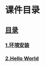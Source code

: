 # 课件目录

## [目录](https://github.com/jhq0113/yafr/blob/master/docs/index.md)
### [1.环境安装](https://github.com/jhq0113/yafr/blob/master/docs/1.环境安装.md)
### [2.Hello World](https://github.com/jhq0113/yafr/blob/master/docs/2.HelloWorld.md)